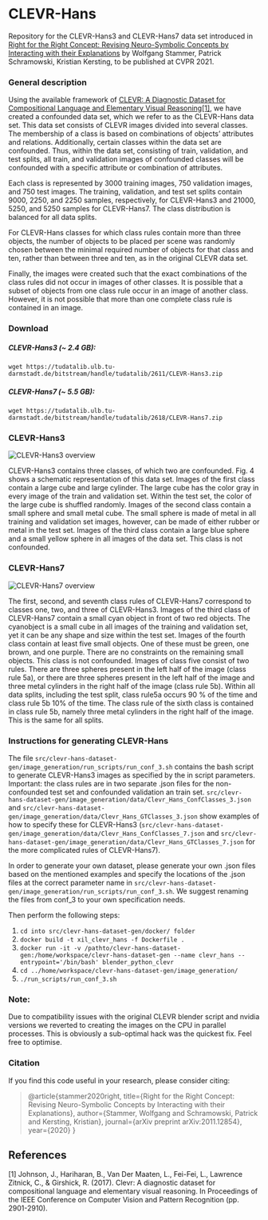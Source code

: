 # CLEVR-Hans
Repository for the CLEVR-Hans3 and CLEVR-Hans7 data set introduced in 
[Right for the Right Concept: Revising Neuro-Symbolic Concepts by Interacting with their 
Explanations](https://arxiv.org/pdf/2011.12854.pdf) by Wolfgang Stammer, Patrick Schramowski, 
Kristian Kersting, to be published at CVPR 2021.

### General description
Using the available framework of [CLEVR: A Diagnostic Dataset for
Compositional Language and Elementary Visual Reasoning](https://cs.stanford.edu/people/jcjohns/clevr/)[[1]](#1), 
we have created a confounded data set, which we refer to as the CLEVR-Hans data set. This data set consists of CLEVR 
images divided into several classes. The membership of a class is based on combinations of objects’ attributes and 
relations. Additionally, certain classes within the data set are confounded.  Thus, within the data set, consisting of 
train, validation, and test splits, all train, and validation images of confounded classes will be confounded with a 
specific attribute or combination of attributes.

Each class is represented by 3000 training images, 750 validation images, and 750 test images. The training, validation,
and test set splits contain 9000, 2250, and 2250 samples, respectively, for CLEVR-Hans3 and 21000, 5250, and 5250 
samples for CLEVR-Hans7. The class distribution is balanced for all data splits.

For CLEVR-Hans classes for which class rules contain more than three objects, the number of objects to be placed per 
scene was randomly chosen between the minimal required number of objects for that class and ten, rather than between 
three and ten, as in the original CLEVR data set.

Finally, the images were created such that the exact combinations of the class rules did not occur in images of other 
classes. It is possible that a subset of objects from one class rule occur in an image of another class. However, it 
is not possible that more than one complete class rule is contained in an image.

### Download

##### CLEVR-Hans3 (~ 2.4 GB):

```
wget https://tudatalib.ulb.tu-darmstadt.de/bitstream/handle/tudatalib/2611/CLEVR-Hans3.zip
``` 

##### CLEVR-Hans7 (~ 5.5 GB):

```
wget https://tudatalib.ulb.tu-darmstadt.de/bitstream/handle/tudatalib/2618/CLEVR-Hans7.zip
```

### CLEVR-Hans3

![CLEVR-Hans3 overview](./figures/CLEVR-Hans3.png)

CLEVR-Hans3 contains three classes, of which two are confounded. Fig. 4 shows a schematic representation of this data 
set. Images of the first class contain a large cube and large cylinder. The large cube has the color gray in every 
image of the train and validation set. Within the test set, the color of the large cube is shuffled randomly. 
Images of the second class contain a small sphere and small metal cube. The small sphere is made of metal in all 
training and validation set images, however, can be made of either rubber or metal in the test set. Images of the 
third class contain a large blue sphere and a small yellow sphere in all images of the data set. This class is not 
confounded.

### CLEVR-Hans7

![CLEVR-Hans7 overview](./figures/CLEVR-Hans7.png)

The first, second, and seventh class rules of CLEVR-Hans7 correspond to classes one, two, and three of CLEVR-Hans3. 
Images of the third class of CLEVR-Hans7 contain a small cyan object in front of two red objects. 
The cyanobject is a small cube in all images of the training and validation set, yet it can be any shape and size 
within the test set. Images of the fourth class contain at least five small objects. One of these must be green, one 
brown, and one purple. There are no constraints on the remaining small objects. This class is not confounded. 
Images of class five consist of two rules. There are three spheres present in the left half of the image 
(class rule 5a), or there are three spheres present in the left half of the image and three metal cylinders in the right 
half of the image (class rule 5b). Within all data splits, including the test split, class rule5a occurs 90 % of the 
time and class rule 5b 10% of the time. The class rule of the sixth class is contained in class rule 5b, namely three 
metal cylinders in the right half of the image. This is the same for all splits.

### Instructions for generating CLEVR-Hans

The file ```src/clevr-hans-dataset-gen/image_generation/run_scripts/run_conf_3.sh``` contains the bash script to 
generate CLEVR-Hans3 images as specified by the in script parameters. Important: the class rules are in two separate 
.json files for the non-confounded test set and confounded validation an train set. 
```src/clevr-hans-dataset-gen/image_generation/data/Clevr_Hans_ConfClasses_3.json``` and 
```src/clevr-hans-dataset-gen/image_generation/data/Clevr_Hans_GTClasses_3.json``` show examples of how to specify these
for CLEVR-Hans3 (```src/clevr-hans-dataset-gen/image_generation/data/Clevr_Hans_ConfClasses_7.json``` and 
```src/clevr-hans-dataset-gen/image_generation/data/Clevr_Hans_GTClasses_7.json``` for the more complicated rules of 
CLEVR-Hans7).

In order to generate your own dataset, please generate your own .json files based on the mentioned examples and specify 
the locations of the .json files at the correct parameter name in 
```src/clevr-hans-dataset-gen/image_generation/run_scripts/run_conf_3.sh```. We suggest renaming the files from conf_3 
to your own specification needs.   

Then perform the following steps:

1. ```cd into src/clevr-hans-dataset-gen/docker/ folder```
2. ```docker build -t xil_clevr_hans -f Dockerfile .```
3. ```docker run -it -v /pathto/clevr-hans-dataset-gen:/home/workspace/clevr-hans-dataset-gen --name clevr_hans --entrypoint='/bin/bash' blender_python_clevr```
4. ```cd ../home/workspace/clevr-hans-dataset-gen/image_generation/```
5. ```./run_scripts/run_conf_3.sh```

### Note:

Due to compatibility issues with the original CLEVR blender script and nvidia versions we reverted to creating the 
images on the CPU in parallel processes. This is obviously a sub-optimal hack was the quickest fix. 
Feel free to optimise. 

### Citation
If you find this code useful in your research, please consider citing:

> @article{stammer2020right,
  title={Right for the Right Concept: Revising Neuro-Symbolic Concepts by Interacting with their Explanations},
  author={Stammer, Wolfgang and Schramowski, Patrick and Kersting, Kristian},
  journal={arXiv preprint arXiv:2011.12854},
  year={2020}
}

## References
<a id="1">[1]</a> 
Johnson, J., Hariharan, B., Van Der Maaten, L., Fei-Fei, L., Lawrence Zitnick, C., & Girshick, R. (2017). 
Clevr: A diagnostic dataset for compositional language and elementary visual reasoning. 
In Proceedings of the IEEE Conference on Computer Vision and Pattern Recognition (pp. 2901-2910).